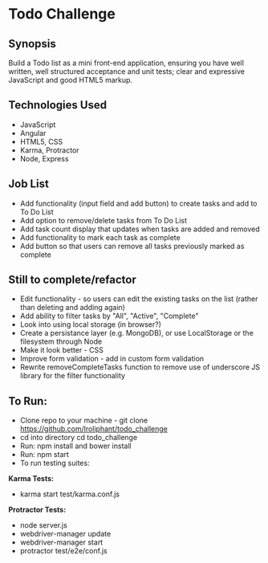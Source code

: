 Todo Challenge
===================


## Synopsis

Build a Todo list as a mini front-end application, ensuring you have well written, well structured acceptance and unit tests; clear and expressive JavaScript and good HTML5 markup.


## Technologies Used
- JavaScript
- Angular
- HTML5, CSS
- Karma, Protractor
- Node, Express



## Job List
* Add functionality (input field and add button) to create tasks and add to To Do List
* Add option to remove/delete tasks from To Do List
* Add task count display that updates when tasks are added and removed
* Add functionality to mark each task as complete
* Add button so that users can remove all tasks previously marked as complete



## Still to complete/refactor

* Edit functionality - so users can edit the existing tasks on the list (rather than deleting and adding again)
* Add ability to filter tasks by "All", "Active", "Complete"
* Look into using local storage (in browser?)
* Create a persistance layer (e.g. MongoDB), or use LocalStorage or the filesystem through Node
* Make it look better - CSS
* Improve form validation - add in custom form validation
* Rewrite removeCompleteTasks function to remove use of underscore JS library for the filter functionality



## To Run:

* Clone repo to your machine - git clone https://github.com/lroliphant/todo_challenge
* cd into directory cd todo_challenge
* Run: npm install and bower install
* Run: npm start
* To run testing suites:

**Karma Tests:**
* karma start test/karma.conf.js

**Protractor Tests:**
* node server.js
* webdriver-manager update
* webdriver-manager start
* protractor test/e2e/conf.js
